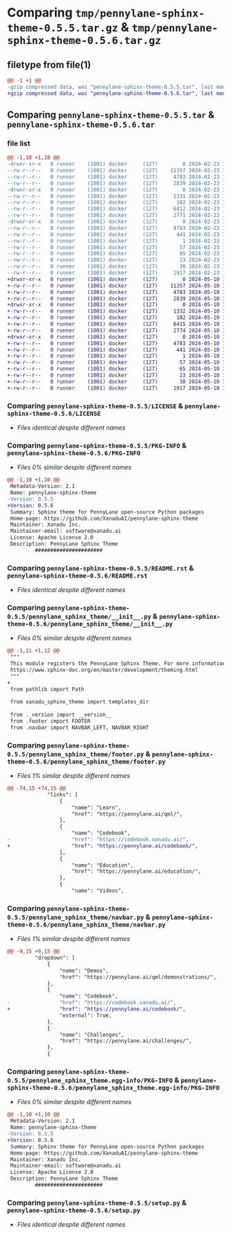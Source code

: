 # Comparing `tmp/pennylane-sphinx-theme-0.5.5.tar.gz` & `tmp/pennylane-sphinx-theme-0.5.6.tar.gz`

## filetype from file(1)

```diff
@@ -1 +1 @@
-gzip compressed data, was "pennylane-sphinx-theme-0.5.5.tar", last modified: Fri Feb 23 18:46:01 2024, max compression
+gzip compressed data, was "pennylane-sphinx-theme-0.5.6.tar", last modified: Fri May 10 19:05:06 2024, max compression
```

## Comparing `pennylane-sphinx-theme-0.5.5.tar` & `pennylane-sphinx-theme-0.5.6.tar`

### file list

```diff
@@ -1,18 +1,18 @@
-drwxr-xr-x   0 runner    (1001) docker     (127)        0 2024-02-23 18:46:01.012136 pennylane-sphinx-theme-0.5.5/
--rw-r--r--   0 runner    (1001) docker     (127)    11357 2024-02-23 18:45:44.000000 pennylane-sphinx-theme-0.5.5/LICENSE
--rw-r--r--   0 runner    (1001) docker     (127)     4783 2024-02-23 18:46:01.012136 pennylane-sphinx-theme-0.5.5/PKG-INFO
--rw-r--r--   0 runner    (1001) docker     (127)     2839 2024-02-23 18:45:44.000000 pennylane-sphinx-theme-0.5.5/README.rst
-drwxr-xr-x   0 runner    (1001) docker     (127)        0 2024-02-23 18:46:01.012136 pennylane-sphinx-theme-0.5.5/pennylane_sphinx_theme/
--rw-r--r--   0 runner    (1001) docker     (127)     1331 2024-02-23 18:45:44.000000 pennylane-sphinx-theme-0.5.5/pennylane_sphinx_theme/__init__.py
--rw-r--r--   0 runner    (1001) docker     (127)      182 2024-02-23 18:45:44.000000 pennylane-sphinx-theme-0.5.5/pennylane_sphinx_theme/_version.py
--rw-r--r--   0 runner    (1001) docker     (127)     6412 2024-02-23 18:45:44.000000 pennylane-sphinx-theme-0.5.5/pennylane_sphinx_theme/footer.py
--rw-r--r--   0 runner    (1001) docker     (127)     2771 2024-02-23 18:45:44.000000 pennylane-sphinx-theme-0.5.5/pennylane_sphinx_theme/navbar.py
-drwxr-xr-x   0 runner    (1001) docker     (127)        0 2024-02-23 18:46:01.012136 pennylane-sphinx-theme-0.5.5/pennylane_sphinx_theme.egg-info/
--rw-r--r--   0 runner    (1001) docker     (127)     4783 2024-02-23 18:46:00.000000 pennylane-sphinx-theme-0.5.5/pennylane_sphinx_theme.egg-info/PKG-INFO
--rw-r--r--   0 runner    (1001) docker     (127)      441 2024-02-23 18:46:00.000000 pennylane-sphinx-theme-0.5.5/pennylane_sphinx_theme.egg-info/SOURCES.txt
--rw-r--r--   0 runner    (1001) docker     (127)        1 2024-02-23 18:46:00.000000 pennylane-sphinx-theme-0.5.5/pennylane_sphinx_theme.egg-info/dependency_links.txt
--rw-r--r--   0 runner    (1001) docker     (127)       57 2024-02-23 18:46:00.000000 pennylane-sphinx-theme-0.5.5/pennylane_sphinx_theme.egg-info/entry_points.txt
--rw-r--r--   0 runner    (1001) docker     (127)       65 2024-02-23 18:46:00.000000 pennylane-sphinx-theme-0.5.5/pennylane_sphinx_theme.egg-info/requires.txt
--rw-r--r--   0 runner    (1001) docker     (127)       23 2024-02-23 18:46:00.000000 pennylane-sphinx-theme-0.5.5/pennylane_sphinx_theme.egg-info/top_level.txt
--rw-r--r--   0 runner    (1001) docker     (127)       38 2024-02-23 18:46:01.012136 pennylane-sphinx-theme-0.5.5/setup.cfg
--rw-r--r--   0 runner    (1001) docker     (127)     1917 2024-02-23 18:45:44.000000 pennylane-sphinx-theme-0.5.5/setup.py
+drwxr-xr-x   0 runner    (1001) docker     (127)        0 2024-05-10 19:05:06.156062 pennylane-sphinx-theme-0.5.6/
+-rw-r--r--   0 runner    (1001) docker     (127)    11357 2024-05-10 19:04:46.000000 pennylane-sphinx-theme-0.5.6/LICENSE
+-rw-r--r--   0 runner    (1001) docker     (127)     4783 2024-05-10 19:05:06.156062 pennylane-sphinx-theme-0.5.6/PKG-INFO
+-rw-r--r--   0 runner    (1001) docker     (127)     2839 2024-05-10 19:04:46.000000 pennylane-sphinx-theme-0.5.6/README.rst
+drwxr-xr-x   0 runner    (1001) docker     (127)        0 2024-05-10 19:05:06.152061 pennylane-sphinx-theme-0.5.6/pennylane_sphinx_theme/
+-rw-r--r--   0 runner    (1001) docker     (127)     1332 2024-05-10 19:04:46.000000 pennylane-sphinx-theme-0.5.6/pennylane_sphinx_theme/__init__.py
+-rw-r--r--   0 runner    (1001) docker     (127)      182 2024-05-10 19:04:46.000000 pennylane-sphinx-theme-0.5.6/pennylane_sphinx_theme/_version.py
+-rw-r--r--   0 runner    (1001) docker     (127)     6415 2024-05-10 19:04:46.000000 pennylane-sphinx-theme-0.5.6/pennylane_sphinx_theme/footer.py
+-rw-r--r--   0 runner    (1001) docker     (127)     2774 2024-05-10 19:04:46.000000 pennylane-sphinx-theme-0.5.6/pennylane_sphinx_theme/navbar.py
+drwxr-xr-x   0 runner    (1001) docker     (127)        0 2024-05-10 19:05:06.156062 pennylane-sphinx-theme-0.5.6/pennylane_sphinx_theme.egg-info/
+-rw-r--r--   0 runner    (1001) docker     (127)     4783 2024-05-10 19:05:06.000000 pennylane-sphinx-theme-0.5.6/pennylane_sphinx_theme.egg-info/PKG-INFO
+-rw-r--r--   0 runner    (1001) docker     (127)      441 2024-05-10 19:05:06.000000 pennylane-sphinx-theme-0.5.6/pennylane_sphinx_theme.egg-info/SOURCES.txt
+-rw-r--r--   0 runner    (1001) docker     (127)        1 2024-05-10 19:05:06.000000 pennylane-sphinx-theme-0.5.6/pennylane_sphinx_theme.egg-info/dependency_links.txt
+-rw-r--r--   0 runner    (1001) docker     (127)       57 2024-05-10 19:05:06.000000 pennylane-sphinx-theme-0.5.6/pennylane_sphinx_theme.egg-info/entry_points.txt
+-rw-r--r--   0 runner    (1001) docker     (127)       65 2024-05-10 19:05:06.000000 pennylane-sphinx-theme-0.5.6/pennylane_sphinx_theme.egg-info/requires.txt
+-rw-r--r--   0 runner    (1001) docker     (127)       23 2024-05-10 19:05:06.000000 pennylane-sphinx-theme-0.5.6/pennylane_sphinx_theme.egg-info/top_level.txt
+-rw-r--r--   0 runner    (1001) docker     (127)       38 2024-05-10 19:05:06.156062 pennylane-sphinx-theme-0.5.6/setup.cfg
+-rw-r--r--   0 runner    (1001) docker     (127)     1917 2024-05-10 19:04:46.000000 pennylane-sphinx-theme-0.5.6/setup.py
```

### Comparing `pennylane-sphinx-theme-0.5.5/LICENSE` & `pennylane-sphinx-theme-0.5.6/LICENSE`

 * *Files identical despite different names*

### Comparing `pennylane-sphinx-theme-0.5.5/PKG-INFO` & `pennylane-sphinx-theme-0.5.6/PKG-INFO`

 * *Files 0% similar despite different names*

```diff
@@ -1,10 +1,10 @@
 Metadata-Version: 2.1
 Name: pennylane-sphinx-theme
-Version: 0.5.5
+Version: 0.5.6
 Summary: Sphinx theme for PennyLane open-source Python packages
 Home-page: https://github.com/XanaduAI/pennylane-sphinx-theme
 Maintainer: Xanadu Inc.
 Maintainer-email: software@xanadu.ai
 License: Apache License 2.0
 Description: PennyLane Sphinx Theme
         ######################
```

### Comparing `pennylane-sphinx-theme-0.5.5/README.rst` & `pennylane-sphinx-theme-0.5.6/README.rst`

 * *Files identical despite different names*

### Comparing `pennylane-sphinx-theme-0.5.5/pennylane_sphinx_theme/__init__.py` & `pennylane-sphinx-theme-0.5.6/pennylane_sphinx_theme/__init__.py`

 * *Files 0% similar despite different names*

```diff
@@ -1,11 +1,12 @@
 """
 This module registers the PennyLane Sphinx Theme. For more information, see
 https://www.sphinx-doc.org/en/master/development/theming.html
 """
+
 from pathlib import Path
 
 from xanadu_sphinx_theme import templates_dir
 
 from ._version import __version__
 from .footer import FOOTER
 from .navbar import NAVBAR_LEFT, NAVBAR_RIGHT
```

### Comparing `pennylane-sphinx-theme-0.5.5/pennylane_sphinx_theme/footer.py` & `pennylane-sphinx-theme-0.5.6/pennylane_sphinx_theme/footer.py`

 * *Files 1% similar despite different names*

```diff
@@ -74,15 +74,15 @@
             "links": [
                 {
                     "name": "Learn",
                     "href": "https://pennylane.ai/qml/",
                 },
                 {
                     "name": "Codebook",
-                    "href": "https://codebook.xanadu.ai/",
+                    "href": "https://pennylane.ai/codebook/",
                 },
                 {
                     "name": "Education",
                     "href": "https://pennylane.ai/education/",
                 },
                 {
                     "name": "Videos",
```

### Comparing `pennylane-sphinx-theme-0.5.5/pennylane_sphinx_theme/navbar.py` & `pennylane-sphinx-theme-0.5.6/pennylane_sphinx_theme/navbar.py`

 * *Files 1% similar despite different names*

```diff
@@ -9,15 +9,15 @@
         "dropdown": [
             {
                 "name": "Demos",
                 "href": "https://pennylane.ai/qml/demonstrations/",
             },
             {
                 "name": "Codebook",
-                "href": "https://codebook.xanadu.ai/",
+                "href": "https://pennylane.ai/codebook/",
                 "external": True,
             },
             {
                 "name": "Challenges",
                 "href": "https://pennylane.ai/challenges/",
             },
             {
```

### Comparing `pennylane-sphinx-theme-0.5.5/pennylane_sphinx_theme.egg-info/PKG-INFO` & `pennylane-sphinx-theme-0.5.6/pennylane_sphinx_theme.egg-info/PKG-INFO`

 * *Files 0% similar despite different names*

```diff
@@ -1,10 +1,10 @@
 Metadata-Version: 2.1
 Name: pennylane-sphinx-theme
-Version: 0.5.5
+Version: 0.5.6
 Summary: Sphinx theme for PennyLane open-source Python packages
 Home-page: https://github.com/XanaduAI/pennylane-sphinx-theme
 Maintainer: Xanadu Inc.
 Maintainer-email: software@xanadu.ai
 License: Apache License 2.0
 Description: PennyLane Sphinx Theme
         ######################
```

### Comparing `pennylane-sphinx-theme-0.5.5/setup.py` & `pennylane-sphinx-theme-0.5.6/setup.py`

 * *Files identical despite different names*

